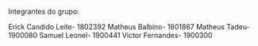 Integrantes do grupo:

Erick Candido Leite- 1802392
Matheus Balbino- 1801867
Matheus Tadeu- 1900080
Samuel Leonel- 1900441
Victor Fernandes- 1900300
